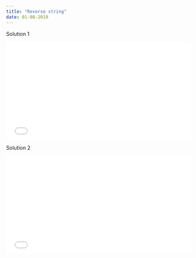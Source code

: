 ```yaml
---
title: "Reverse string"
date: 01-08-2019
---
```


Solution 1

<iframe height="265" style="width: 100%;" scrolling="no" title="Reverse each word in string (solution 1)" src="//codepen.io/ozywuli/embed/zedoxW/?height=265&theme-id=dark&default-tab=js,result" frameborder="no" allowtransparency="true" allowfullscreen="true">
  See the Pen <a href='https://codepen.io/ozywuli/pen/zedoxW/'>Reverse each word in string (solution 1)</a> by ozywuli
  (<a href='https://codepen.io/ozywuli'>@ozywuli</a>) on <a href='https://codepen.io'>CodePen</a>.
</iframe>

Solution 2

<iframe height="265" style="width: 100%;" scrolling="no" title="Reverse each word in string (solution 2)" src="//codepen.io/ozywuli/embed/GzvNvp/?height=265&theme-id=dark&default-tab=js,result" frameborder="no" allowtransparency="true" allowfullscreen="true">
  See the Pen <a href='https://codepen.io/ozywuli/pen/GzvNvp/'>Reverse each word in string (solution 2)</a> by ozywuli
  (<a href='https://codepen.io/ozywuli'>@ozywuli</a>) on <a href='https://codepen.io'>CodePen</a>.
</iframe>